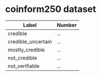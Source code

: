 # coinform250 dataset

| Label | Number | 
|-------|--------|
| credible | ... |
| credible_uncertain | ... |
| mostly_credible | ... |
| not_credible | ... |
| not_verifiable | ... |
